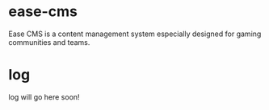 ease-cms
========

Ease CMS is a content management system especially designed for gaming communities and teams.


log
========

log will go here soon!

